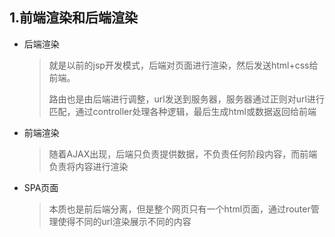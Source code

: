 ## 1.前端渲染和后端渲染

- 后端渲染

  > 就是以前的jsp开发模式，后端对页面进行渲染，然后发送html+css给前端。
  >
  > 路由也是由后端进行调整，url发送到服务器，服务器通过正则对url进行匹配，通过controller处理各种逻辑，最后生成html或数据返回给前端

- 前端渲染

  > 随着AJAX出现，后端只负责提供数据，不负责任何阶段内容，而前端负责将内容进行渲染

- SPA页面

  > 本质也是前后端分离，但是整个网页只有一个html页面，通过router管理使得不同的url渲染展示不同的内容